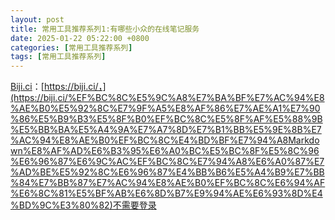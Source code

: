 ```yaml
---
layout: post
title: 常用工具推荐系列1:有哪些小众的在线笔记服务
date: 2025-01-22 05:22:00 +0800
categories: [常用工具推荐系列]
tags: [常用工具推荐系列]
---
```


[Biji.ci](http://biji.ci/)：[https://biji.ci/，](https://biji.ci/%EF%BC%8C%E5%9C%A8%E7%BA%BF%E7%AC%94%E8%AE%B0%E5%92%8C%E7%9F%A5%E8%AF%86%E7%AE%A1%E7%90%86%E5%B9%B3%E5%8F%B0%EF%BC%8C%E5%8F%AF%E5%88%9B%E5%BB%BA%E5%A4%9A%E7%A7%8D%E7%B1%BB%E5%9E%8B%E7%AC%94%E8%AE%B0%EF%BC%8C%E4%BD%BF%E7%94%A8Markdown%E8%AF%AD%E6%B3%95%E6%A0%BC%E5%BC%8F%E5%8C%96%E6%96%87%E6%9C%AC%EF%BC%8C%E7%94%A8%E6%A0%87%E7%AD%BE%E5%92%8C%E6%96%87%E4%BB%B6%E5%A4%B9%E7%BB%84%E7%BB%87%E7%AC%94%E8%AE%B0%EF%BC%8C%E6%94%AF%E6%8C%81%E5%BF%AB%E6%8D%B7%E9%94%AE%E6%93%8D%E4%BD%9C%E3%80%82)不需要登录